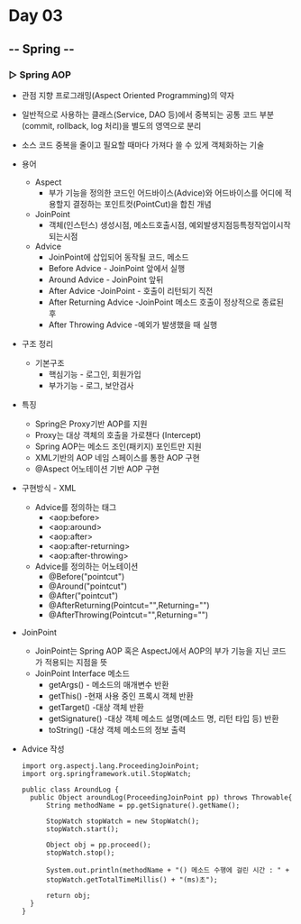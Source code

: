 # Day 03

## -- Spring --

### ▷ Spring AOP

- 관점 지향 프로그래밍(Aspect Oriented Programming)의 약자

- 일반적으로 사용하는 클래스(Service, DAO 등)에서 중복되는 공통 코드 부분(commit, rollback, log 처리)을 별도의 영역으로 분리

- 소스 코드 중복을 줄이고 필요할 때마다 가져다 쓸 수 있게 객체화하는 기술

- 용어

  - Aspect
    - 부가 기능을 정의한 코드인 어드바이스(Advice)와 어드바이스를 어디에 적용할지 결정하는 포인트컷(PointCut)을 합친 개념
  - JoinPoint
    - 객체(인스턴스) 생성시점, 메소드호출시점, 예외발생지점등특정작업이시작되는시점
  - Advice
    - JoinPoint에 삽입되어 동작될 코드, 메소드
    - Before Advice - JoinPoint 앞에서 실행
    - Around Advice - JoinPoint 앞뒤
    - After Advice -JoinPoint - 호출이 리턴되기 직전
    - After Returning Advice -JoinPoint 메소드 호출이 정상적으로 종료된 후
    - After Throwing Advice -예외가 발생했을 때 실행

- 구조 정리

  - 기본구조 
    - 핵심기능 - 로그인, 회원가입
    - 부가기능 - 로그, 보안검사

- 특징

  - Spring은 Proxy기반 AOP를 지원
  - Proxy는 대상 객체의 호출을 가로챈다 (Intercept)
  - Spring AOP는 메소드 조인(패키지) 포인트만 지원
  - XML기반의 AOP 네임 스페이스를 통한 AOP 구현
  - @Aspect 어노테이션 기반 AOP 구현

- 구현방식 - XML

  - Advice를 정의하는 태그
    - \<aop:before>
    - \<aop:around>
    - \<aop:after>
    - \<aop:after-returning>
    - \<aop:after-throwing>
  - Advice를 정의하는 어노테이션
    - @Before("pointcut")
    - @Around("pointcut")
    - @After("pointcut")
    - @AfterReturning(Pointcut="",Returning="")
    - @AfterThrowing(Pointcut="",Returning="")

- JoinPoint

  - JoinPoint는 Spring AOP 혹은 AspectJ에서 AOP의 부가 기능을 지닌 코드가 적용되는 지점을 뜻
  - JoinPoint Interface 메소드
    - getArgs() - 메소드의 매개변수 반환
    - getThis() -현재 사용 중인 프록시 객체 반환
    - getTarget() -대상 객체 반환 
    - getSignature() -대상 객체 메소드 설명(메소드 명, 리턴 타입 등) 반환
    - toString() -대상 객체 메소드의 정보 출력

- Advice 작성

  ~~~
  import org.aspectj.lang.ProceedingJoinPoint;
  import org.springframework.util.StopWatch;
  
  public class AroundLog {
  	public Object aroundLog(ProceedingJoinPoint pp) throws Throwable{
  		String methodName = pp.getSignature().getName();
  		
  		StopWatch stopWatch = new StopWatch();
  		stopWatch.start();
  		
  		Object obj = pp.proceed();
  		stopWatch.stop();
  		
  		System.out.println(methodName + "() 메소드 수행에 걸린 시간 : " +
  		stopWatch.getTotalTimeMillis() + "(ms)초");
  
  		return obj;
  	}
  }
  ~~~

  